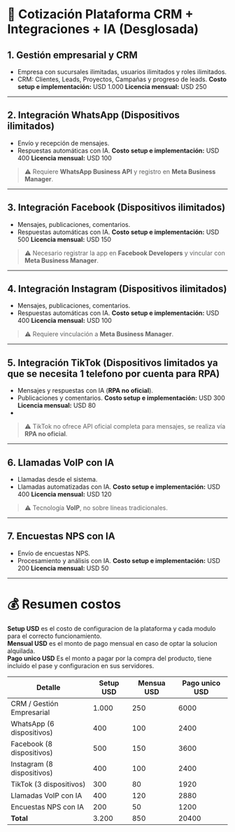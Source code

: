 

# 📄 Cotización Plataforma CRM + Integraciones + IA (Desglosada)

## 1. **Gestión empresarial y CRM**

* Empresa con sucursales ilimitadas, usuarios ilimitados y roles ilimitados.
* CRM: Clientes, Leads, Proyectos, Campañas y progreso de leads.
  **Costo setup e implementación:** USD 1.000
  **Licencia mensual:** USD 250

---

## 2. **Integración WhatsApp (Dispositivos ilimitados)**

* Envío y recepción de mensajes.
* Respuestas automáticas con IA.
  **Costo setup e implementación:** USD 400
  **Licencia mensual:** USD 100

> ⚠️ Requiere **WhatsApp Business API** y registro en **Meta Business Manager**.

---

## 3. **Integración Facebook (Dispositivos ilimitados)**

* Mensajes, publicaciones, comentarios.
* Respuestas automáticas con IA.
  **Costo setup e implementación:** USD 500
  **Licencia mensual:** USD 150

> ⚠️ Necesario registrar la app en **Facebook Developers** y vincular con **Meta Business Manager**.

---

## 4. **Integración Instagram (Dispositivos ilimitados)**

* Mensajes, publicaciones, comentarios.
* Respuestas automáticas con IA.
  **Costo setup e implementación:** USD 400
  **Licencia mensual:** USD 100

> ⚠️ Requiere vinculación a **Meta Business Manager**.

---

## 5. **Integración TikTok (Dispositivos limitados ya que se necesita 1 telefono por cuenta para RPA)**

* Mensajes y respuestas con IA (**RPA no oficial**).
* Publicaciones y comentarios.
  **Costo setup e implementación:** USD 300
  **Licencia mensual:** USD 80
* 

> ⚠️ TikTok no ofrece API oficial completa para mensajes, se realiza vía **RPA no oficial**.

---

## 6. **Llamadas VoIP con IA**

* Llamadas desde el sistema.
* Llamadas automatizadas con IA.
  **Costo setup e implementación:** USD 400
  **Licencia mensual:** USD 120

> ⚠️ Tecnología **VoIP**, no sobre líneas tradicionales.

---

## 7. **Encuestas NPS con IA**

* Envío de encuestas NPS.
* Procesamiento y análisis con IA.
  **Costo setup e implementación:** USD 200
  **Licencia mensual:** USD 50

---

# 💰 **Resumen costos**

**Setup USD** es el costo de configuracion de la plataforma y cada modulo para el correcto funcionamiento.  
**Mensual USD**  es el monto de pago mensual en caso de optar la solucion alquilada.  
**Pago unico USD** Es el monto a pagar por la compra del producto, tiene incluido el pase y configuracion en sus servidores.


| Detalle         | Setup USD | Mensua USD|Pago unico USD|
| ------------------------------------         | --------------- | --------------------| -----------------------|
| CRM / Gestión Empresarial     | 1.000          | 250                   |           6000          |   
| WhatsApp (6 dispositivos)       | 400             | 100                   |          2400           |
| Facebook (8 dispositivos)        | 500              | 150                   |         3600           |
| Instagram (8 dispositivos)       | 400             | 100                    |         2400           |
| TikTok (3 dispositivos)               | 300             | 80                     |         1920           |
| Llamadas VoIP con IA               | 400              | 120                  |         2880           |
| Encuestas NPS con IA               | 200              | 50                    |         1200           |
| **Total**                                    | 3.200            | 850                 |         20400         |
 



